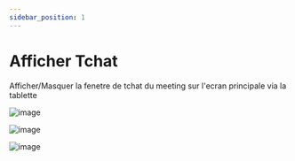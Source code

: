 ```yaml
---
sidebar_position: 1
---
```


# Afficher Tchat

Afficher/Masquer la fenetre de tchat du meeting sur l'ecran principale via la tablette

![image](https://user-images.githubusercontent.com/30130845/185937466-6ac01f4f-5211-4346-97e9-c5c0aead1241.png)


![image](https://user-images.githubusercontent.com/30130845/185937399-d50db4f8-9f7f-4991-9ea2-188e94fa8df6.png)

![image](https://user-images.githubusercontent.com/30130845/185937420-1a5c6c72-e6db-4d4d-82b9-6cc228cf7c3c.png)
